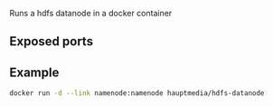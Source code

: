 Runs a hdfs datanode in a docker container

## Exposed ports

## Example

```bash
docker run -d --link namenode:namenode hauptmedia/hdfs-datanode
```

